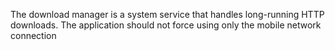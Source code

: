 The download manager is a system service that handles long-running HTTP downloads. The application should not force using only the mobile network connection